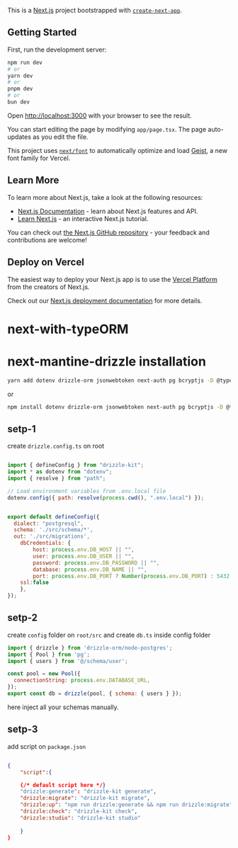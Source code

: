 This is a [Next.js](https://nextjs.org) project bootstrapped with [`create-next-app`](https://nextjs.org/docs/app/api-reference/cli/create-next-app).

## Getting Started

First, run the development server:

```bash
npm run dev
# or
yarn dev
# or
pnpm dev
# or
bun dev
```

Open [http://localhost:3000](http://localhost:3000) with your browser to see the result.

You can start editing the page by modifying `app/page.tsx`. The page auto-updates as you edit the file.

This project uses [`next/font`](https://nextjs.org/docs/app/building-your-application/optimizing/fonts) to automatically optimize and load [Geist](https://vercel.com/font), a new font family for Vercel.

## Learn More

To learn more about Next.js, take a look at the following resources:

- [Next.js Documentation](https://nextjs.org/docs) - learn about Next.js features and API.
- [Learn Next.js](https://nextjs.org/learn) - an interactive Next.js tutorial.

You can check out [the Next.js GitHub repository](https://github.com/vercel/next.js) - your feedback and contributions are welcome!

## Deploy on Vercel

The easiest way to deploy your Next.js app is to use the [Vercel Platform](https://vercel.com/new?utm_medium=default-template&filter=next.js&utm_source=create-next-app&utm_campaign=create-next-app-readme) from the creators of Next.js.

Check out our [Next.js deployment documentation](https://nextjs.org/docs/app/building-your-application/deploying) for more details.
# next-with-typeORM
# next-mantine-drizzle installation

```bash
yarn add dotenv drizzle-orm jsonwebtoken next-auth pg bcryptjs -D @types/jsonwebtoken @types/pg drizzle-kit
```
or
<br/>

```bash
npm install dotenv drizzle-orm jsonwebtoken next-auth pg bcryptjs -D @types/jsonwebtoken @types/pg drizzle-kit
```

## setp-1
create `drizzle.config.ts` on root

```js

import { defineConfig } from "drizzle-kit";
import * as dotenv from "dotenv";
import { resolve } from "path";

// Load environment variables from .env.local file
dotenv.config({ path: resolve(process.cwd(), ".env.local") });


export default defineConfig({
  dialect: "postgresql",
  schema: './src/schema/*',
  out: './src/migrations',
    dbCredentials: {
        host: process.env.DB_HOST || "",
        user: process.env.DB_USER || "",
        password: process.env.DB_PASSWORD || "",
        database: process.env.DB_NAME || "",
        port: process.env.DB_PORT ? Number(process.env.DB_PORT) : 5432,
    ssl:false
    },
});
```
## setp-2
create `config` folder on `root/src` and create `db.ts` inside config folder

```js
import { drizzle } from 'drizzle-orm/node-postgres';
import { Pool } from 'pg';
import { users } from '@/schema/user';

const pool = new Pool({
  connectionString: process.env.DATABASE_URL,
});
export const db = drizzle(pool, { schema: { users } });
```

here inject all your schemas manually.

## setp-3
add script on `package.json`

```json

{
    "script":{

    {/* default script here */}
    "drizzle:generate": "drizzle-kit generate",
    "drizzle:migrate": "drizzle-kit migrate",
    "drizzle:up": "npm run drizzle:generate && npm run drizzle:migrate",
    "drizzle:check": "drizzle-kit check",
    "drizzle:studio": "drizzle-kit studio"
    
    }
}

```






